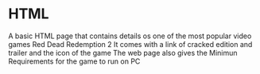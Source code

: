 # HTML
A basic HTML page that contains details os one of the most popular video games Red Dead Redemption 2
It comes with a link of cracked edition and trailer and the icon of the game
The web page also gives the Minimun Requirements for the game to run on PC
